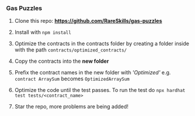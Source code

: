 ### **Gas Puzzles**

1. Clone this repo: **https://github.com/RareSkills/gas-puzzles**

2. Install with `npm install`

3. Optimize the contracts in the contracts folder by creating a folder inside with the path `contracts/optimized_contracts/`

4. Copy the contracts into the **new folder**

5. Prefix the contract names in the new folder with *'Optimized'* e.g. `contract ArraySum` becomes `OptimizedArraySum`

6. Optimize the code until the test passes. To run the test do `npx hardhat test tests/<contract_name>`

7. Star the repo, more problems are being added!